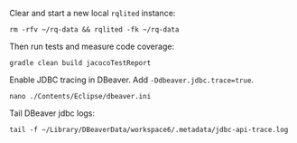 Clear and start a new local `rqlited` instance:

    rm -rfv ~/rq-data && rqlited -fk ~/rq-data

Then run tests and measure code coverage:

    gradle clean build jacocoTestReport

Enable JDBC tracing in DBeaver. Add `-Ddbeaver.jdbc.trace=true`.

    nano ./Contents/Eclipse/dbeaver.ini

Tail DBeaver jdbc logs:

    tail -f ~/Library/DBeaverData/workspace6/.metadata/jdbc-api-trace.log
